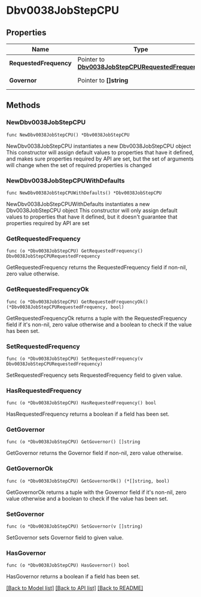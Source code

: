# Dbv0038JobStepCPU

## Properties

Name | Type | Description | Notes
------------ | ------------- | ------------- | -------------
**RequestedFrequency** | Pointer to [**Dbv0038JobStepCPURequestedFrequency**](Dbv0038JobStepCPURequestedFrequency.md) |  | [optional] 
**Governor** | Pointer to **[]string** | CPU governor | [optional] 

## Methods

### NewDbv0038JobStepCPU

`func NewDbv0038JobStepCPU() *Dbv0038JobStepCPU`

NewDbv0038JobStepCPU instantiates a new Dbv0038JobStepCPU object
This constructor will assign default values to properties that have it defined,
and makes sure properties required by API are set, but the set of arguments
will change when the set of required properties is changed

### NewDbv0038JobStepCPUWithDefaults

`func NewDbv0038JobStepCPUWithDefaults() *Dbv0038JobStepCPU`

NewDbv0038JobStepCPUWithDefaults instantiates a new Dbv0038JobStepCPU object
This constructor will only assign default values to properties that have it defined,
but it doesn't guarantee that properties required by API are set

### GetRequestedFrequency

`func (o *Dbv0038JobStepCPU) GetRequestedFrequency() Dbv0038JobStepCPURequestedFrequency`

GetRequestedFrequency returns the RequestedFrequency field if non-nil, zero value otherwise.

### GetRequestedFrequencyOk

`func (o *Dbv0038JobStepCPU) GetRequestedFrequencyOk() (*Dbv0038JobStepCPURequestedFrequency, bool)`

GetRequestedFrequencyOk returns a tuple with the RequestedFrequency field if it's non-nil, zero value otherwise
and a boolean to check if the value has been set.

### SetRequestedFrequency

`func (o *Dbv0038JobStepCPU) SetRequestedFrequency(v Dbv0038JobStepCPURequestedFrequency)`

SetRequestedFrequency sets RequestedFrequency field to given value.

### HasRequestedFrequency

`func (o *Dbv0038JobStepCPU) HasRequestedFrequency() bool`

HasRequestedFrequency returns a boolean if a field has been set.

### GetGovernor

`func (o *Dbv0038JobStepCPU) GetGovernor() []string`

GetGovernor returns the Governor field if non-nil, zero value otherwise.

### GetGovernorOk

`func (o *Dbv0038JobStepCPU) GetGovernorOk() (*[]string, bool)`

GetGovernorOk returns a tuple with the Governor field if it's non-nil, zero value otherwise
and a boolean to check if the value has been set.

### SetGovernor

`func (o *Dbv0038JobStepCPU) SetGovernor(v []string)`

SetGovernor sets Governor field to given value.

### HasGovernor

`func (o *Dbv0038JobStepCPU) HasGovernor() bool`

HasGovernor returns a boolean if a field has been set.


[[Back to Model list]](../README.md#documentation-for-models) [[Back to API list]](../README.md#documentation-for-api-endpoints) [[Back to README]](../README.md)


